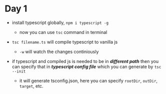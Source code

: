 # Day 1
- install typescript globally, `npm i typescript -g`
    - now you can use `tsc` command in terminal  

- `tsc filename.ts` will compile typescript to vanilla js
    - `-w` will watch the changes continiously  
- if typescript and compiled js is needed to be in ***different path*** then you can specify that in ***typescript config file*** which you can generate by `tsc --init`  
    - it will generate tsconfig.json, here you can specify `rootDir`, `outDir`, `target`, etc.
